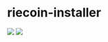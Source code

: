 # riecoin-installer

<img src="https://raw.githubusercontent.com/RIC-DeKon/riecoin-light-installer/main/li01-riecoin_V0.20.0RC1/preview/LI01-en.png">


<img src="https://raw.githubusercontent.com/RIC-DeKon/riecoin-light-installer/main/li01-riecoin_V0.20.0RC1/preview/LI01-fr.png">

